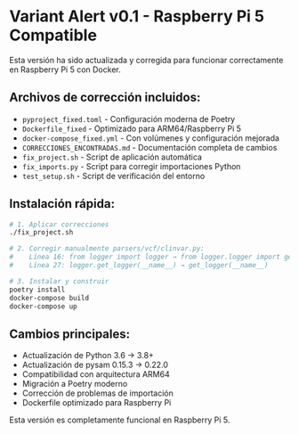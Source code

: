 # Variant Alert v0.1 - Raspberry Pi 5 Compatible

Esta versión ha sido actualizada y corregida para funcionar correctamente en Raspberry Pi 5 con Docker.

## Archivos de corrección incluidos:

- `pyproject_fixed.toml` - Configuración moderna de Poetry
- `Dockerfile_fixed` - Optimizado para ARM64/Raspberry Pi 5
- `docker-compose_fixed.yml` - Con volúmenes y configuración mejorada
- `CORRECCIONES_ENCONTRADAS.md` - Documentación completa de cambios
- `fix_project.sh` - Script de aplicación automática
- `fix_imports.py` - Script para corregir importaciones Python
- `test_setup.sh` - Script de verificación del entorno

## Instalación rápida:

```bash
# 1. Aplicar correcciones
./fix_project.sh

# 2. Corregir manualmente parsers/vcf/clinvar.py:
#    Línea 16: from logger import logger → from logger.logger import get_logger
#    Línea 27: logger.get_logger(__name__) → get_logger(__name__)

# 3. Instalar y construir
poetry install
docker-compose build
docker-compose up
```

## Cambios principales:

- Actualización de Python 3.6 → 3.8+
- Actualización de pysam 0.15.3 → 0.22.0
- Compatibilidad con arquitectura ARM64
- Migración a Poetry moderno
- Corrección de problemas de importación
- Dockerfile optimizado para Raspberry Pi

Esta versión es completamente funcional en Raspberry Pi 5.
